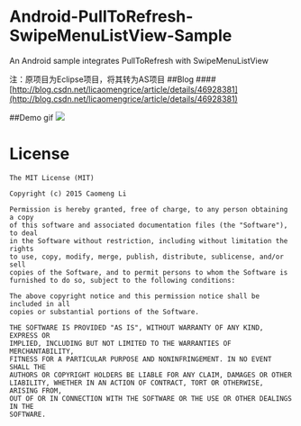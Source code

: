 # Android-PullToRefresh-SwipeMenuListView-Sample
An Android sample integrates PullToRefresh with SwipeMenuListView

注：原项目为Eclipse项目，将其转为AS项目
##Blog
####[http://blog.csdn.net/licaomengrice/article/details/46928381](http://blog.csdn.net/licaomengrice/article/details/46928381)

##Demo gif
![](https://github.com/licaomeng/Android-PullToRefresh-SwipeMenuListView-Sample/blob/master/demo.gif)

License
=======

    The MIT License (MIT)

    Copyright (c) 2015 Caomeng Li

	Permission is hereby granted, free of charge, to any person obtaining a copy
	of this software and associated documentation files (the "Software"), to deal
	in the Software without restriction, including without limitation the rights
	to use, copy, modify, merge, publish, distribute, sublicense, and/or sell
	copies of the Software, and to permit persons to whom the Software is
	furnished to do so, subject to the following conditions:
	
	The above copyright notice and this permission notice shall be included in all
	copies or substantial portions of the Software.

	THE SOFTWARE IS PROVIDED "AS IS", WITHOUT WARRANTY OF ANY KIND, EXPRESS OR
	IMPLIED, INCLUDING BUT NOT LIMITED TO THE WARRANTIES OF MERCHANTABILITY,
	FITNESS FOR A PARTICULAR PURPOSE AND NONINFRINGEMENT. IN NO EVENT SHALL THE
	AUTHORS OR COPYRIGHT HOLDERS BE LIABLE FOR ANY CLAIM, DAMAGES OR OTHER
	LIABILITY, WHETHER IN AN ACTION OF CONTRACT, TORT OR OTHERWISE, ARISING FROM,
	OUT OF OR IN CONNECTION WITH THE SOFTWARE OR THE USE OR OTHER DEALINGS IN THE
	SOFTWARE.